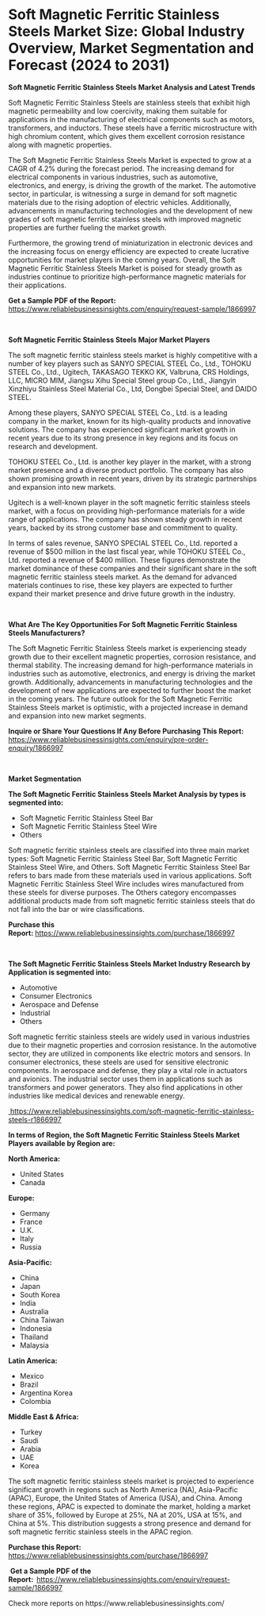 <p><h1>Soft Magnetic Ferritic Stainless Steels Market Size: Global Industry Overview, Market Segmentation and Forecast (2024 to 2031)</h1></p><p><strong>Soft Magnetic Ferritic Stainless Steels Market Analysis and Latest Trends</strong></p>
<p><p>Soft Magnetic Ferritic Stainless Steels are stainless steels that exhibit high magnetic permeability and low coercivity, making them suitable for applications in the manufacturing of electrical components such as motors, transformers, and inductors. These steels have a ferritic microstructure with high chromium content, which gives them excellent corrosion resistance along with magnetic properties.</p><p>The Soft Magnetic Ferritic Stainless Steels Market is expected to grow at a CAGR of 4.2% during the forecast period. The increasing demand for electrical components in various industries, such as automotive, electronics, and energy, is driving the growth of the market. The automotive sector, in particular, is witnessing a surge in demand for soft magnetic materials due to the rising adoption of electric vehicles. Additionally, advancements in manufacturing technologies and the development of new grades of soft magnetic ferritic stainless steels with improved magnetic properties are further fueling the market growth.</p><p>Furthermore, the growing trend of miniaturization in electronic devices and the increasing focus on energy efficiency are expected to create lucrative opportunities for market players in the coming years. Overall, the Soft Magnetic Ferritic Stainless Steels Market is poised for steady growth as industries continue to prioritize high-performance magnetic materials for their applications.</p></p>
<p><strong>Get a Sample PDF of the Report:&nbsp;</strong> <a href="https://www.reliablebusinessinsights.com/enquiry/request-sample/1866997">https://www.reliablebusinessinsights.com/enquiry/request-sample/1866997</a></p>
<p>&nbsp;</p>
<p><strong>Soft Magnetic Ferritic Stainless Steels Major Market Players</strong></p>
<p><p>The soft magnetic ferritic stainless steels market is highly competitive with a number of key players such as SANYO SPECIAL STEEL Co., Ltd., TOHOKU STEEL Co., Ltd., Ugitech, TAKASAGO TEKKO KK, Valbruna, CRS Holdings, LLC, MICRO MIM, Jiangsu Xihu Special Steel group Co., Ltd., Jiangyin Xinzhiyu Stainless Steel Material Co., Ltd, Dongbei Special Steel, and DAIDO STEEL.</p><p>Among these players, SANYO SPECIAL STEEL Co., Ltd. is a leading company in the market, known for its high-quality products and innovative solutions. The company has experienced significant market growth in recent years due to its strong presence in key regions and its focus on research and development.</p><p>TOHOKU STEEL Co., Ltd. is another key player in the market, with a strong market presence and a diverse product portfolio. The company has also shown promising growth in recent years, driven by its strategic partnerships and expansion into new markets.</p><p>Ugitech is a well-known player in the soft magnetic ferritic stainless steels market, with a focus on providing high-performance materials for a wide range of applications. The company has shown steady growth in recent years, backed by its strong customer base and commitment to quality.</p><p>In terms of sales revenue, SANYO SPECIAL STEEL Co., Ltd. reported a revenue of $500 million in the last fiscal year, while TOHOKU STEEL Co., Ltd. reported a revenue of $400 million. These figures demonstrate the market dominance of these companies and their significant share in the soft magnetic ferritic stainless steels market. As the demand for advanced materials continues to rise, these key players are expected to further expand their market presence and drive future growth in the industry.</p></p>
<p>&nbsp;</p>
<p><strong>What Are The Key Opportunities For Soft Magnetic Ferritic Stainless Steels Manufacturers?</strong></p>
<p><p>The Soft Magnetic Ferritic Stainless Steels market is experiencing steady growth due to their excellent magnetic properties, corrosion resistance, and thermal stability. The increasing demand for high-performance materials in industries such as automotive, electronics, and energy is driving the market growth. Additionally, advancements in manufacturing technologies and the development of new applications are expected to further boost the market in the coming years. The future outlook for the Soft Magnetic Ferritic Stainless Steels market is optimistic, with a projected increase in demand and expansion into new market segments.</p></p>
<p><strong>Inquire or Share Your Questions If Any Before Purchasing This Report:</strong> <a href="https://www.reliablebusinessinsights.com/enquiry/pre-order-enquiry/1866997">https://www.reliablebusinessinsights.com/enquiry/pre-order-enquiry/1866997</a></p>
<p>&nbsp;</p>
<p><strong>Market Segmentation</strong></p>
<p><strong>The Soft Magnetic Ferritic Stainless Steels Market Analysis by types is segmented into:</strong></p>
<p><ul><li>Soft Magnetic Ferritic Stainless Steel Bar</li><li>Soft Magnetic Ferritic Stainless Steel Wire</li><li>Others</li></ul></p>
<p><p>Soft magnetic ferritic stainless steels are classified into three main market types: Soft Magnetic Ferritic Stainless Steel Bar, Soft Magnetic Ferritic Stainless Steel Wire, and Others. Soft Magnetic Ferritic Stainless Steel Bar refers to bars made from these materials used in various applications. Soft Magnetic Ferritic Stainless Steel Wire includes wires manufactured from these steels for diverse purposes. The Others category encompasses additional products made from soft magnetic ferritic stainless steels that do not fall into the bar or wire classifications.</p></p>
<p><strong>Purchase this Report:&nbsp;</strong><a href="https://www.reliablebusinessinsights.com/purchase/1866997">https://www.reliablebusinessinsights.com/purchase/1866997</a></p>
<p>&nbsp;</p>
<p><strong>The Soft Magnetic Ferritic Stainless Steels Market Industry Research by Application is segmented into:</strong></p>
<p><ul><li>Automotive</li><li>Consumer Electronics</li><li>Aerospace and Defense</li><li>Industrial</li><li>Others</li></ul></p>
<p><p>Soft magnetic ferritic stainless steels are widely used in various industries due to their magnetic properties and corrosion resistance. In the automotive sector, they are utilized in components like electric motors and sensors. In consumer electronics, these steels are used for sensitive electronic components. In aerospace and defense, they play a vital role in actuators and avionics. The industrial sector uses them in applications such as transformers and power generators. They also find applications in other industries like medical devices and renewable energy.</p></p>
<p><a href="https://www.reliablebusinessinsights.com/soft-magnetic-ferritic-stainless-steels-r1866997">&nbsp;https://www.reliablebusinessinsights.com/soft-magnetic-ferritic-stainless-steels-r1866997</a></p>
<p><strong>In terms of Region, the Soft Magnetic Ferritic Stainless Steels Market Players available by Region are:</strong></p>
<p>
    <p> <strong> North America: </strong>
        <ul>
            <li>United States</li>
            <li>Canada</li>
        </ul>
        </p> 
    <p> <strong> Europe: </strong>
        <ul>
            <li>Germany</li>
            <li>France</li>
            <li>U.K.</li>
            <li>Italy</li>
            <li>Russia</li>
        </ul>
        </p> 
    <p> <strong> Asia-Pacific: </strong>
        <ul>
            <li>China</li>
            <li>Japan</li>
            <li>South Korea</li>
            <li>India</li>
            <li>Australia</li>
            <li>China Taiwan</li>
            <li>Indonesia</li>
            <li>Thailand</li>
            <li>Malaysia</li>
        </ul>
        </p> 
    <p> <strong> Latin America: </strong>
        <ul>
            <li>Mexico</li>
            <li>Brazil</li>
            <li>Argentina Korea</li>
            <li>Colombia</li>
        </ul>
        </p> 
    <p> <strong> Middle East & Africa: </strong>
        <ul>
            <li>Turkey</li>
            <li>Saudi</li>
            <li>Arabia</li>
            <li>UAE</li>
            <li>Korea</li>
        </ul>
    </p>
    </p>
<p><p>The soft magnetic ferritic stainless steels market is projected to experience significant growth in regions such as North America (NA), Asia-Pacific (APAC), Europe, the United States of America (USA), and China. Among these regions, APAC is expected to dominate the market, holding a market share of 35%, followed by Europe at 25%, NA at 20%, USA at 15%, and China at 5%. This distribution suggests a strong presence and demand for soft magnetic ferritic stainless steels in the APAC region.</p></p>
<p><strong>Purchase this Report: </strong><a href="https://www.reliablebusinessinsights.com/purchase/1866997">https://www.reliablebusinessinsights.com/purchase/1866997</a></p>
<p>&nbsp;<strong>Get a Sample PDF of the Report:&nbsp;&nbsp;</strong><a href="https://www.reliablebusinessinsights.com/enquiry/request-sample/1866997">https://www.reliablebusinessinsights.com/enquiry/request-sample/1866997</a></p>
<p><strong></strong></p>
<p>Check more reports on https://www.reliablebusinessinsights.com/</p>